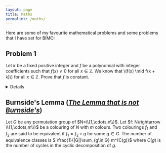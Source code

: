 ```yaml
---
layout: page
title: Maths
permalink: /maths/
---
```



Here are some of my favourite mathematical problems and some problems that I have set for BIMO:

## Problem 1

Let $k$ be a fixed positive integer and $f$ be a polynomial with integer coefficients such that $f(x) \neq 0$
for all $x \in \mathbb{Z}$. We know that
\\(f(x) \mid f(x + k)\\)
for all $x \in \mathbb{Z}$. Prove that $f$ is constant.

<details>
<button> <summary> Solution </summary> </button> 
This is yes.
</details>

## Burnside's Lemma ([_The Lemma that is not Burnside's_](https://en.wikipedia.org/wiki/Burnside%27s_lemma))

Let $G$ be any permutation group of $N=\\{1,\cdots,n\\}$. Let $f: N\rightarrow \\{1,\cdots,m\\}$ be a colouring of $N$ with $m$ colours. Two colourings $f_1$ and $f_2$ are said to be equivalent if $f_1=f_2 \circ g$ for some $g\in G$. The number of equivalence classes is $ \frac{1}{|G|}\sum_{g\in G} m^{C(g)}$
where $C(g)$ is the number of cycles in the cyclic decomposition of $g$.
